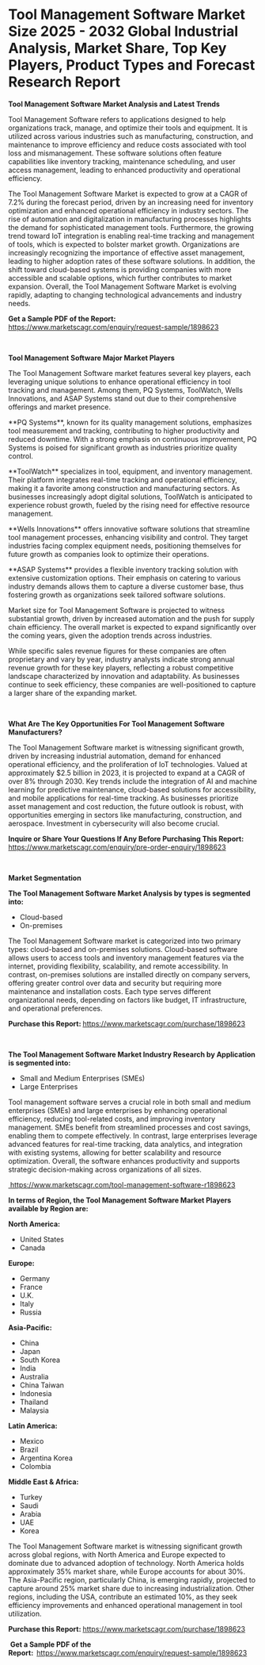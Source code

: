 <p><h1>Tool Management Software Market Size 2025 - 2032 Global Industrial Analysis, Market Share, Top Key Players, Product Types and Forecast Research Report</h1></p><p><strong>Tool Management Software Market Analysis and Latest Trends</strong></p>
<p><p>Tool Management Software refers to applications designed to help organizations track, manage, and optimize their tools and equipment. It is utilized across various industries such as manufacturing, construction, and maintenance to improve efficiency and reduce costs associated with tool loss and mismanagement. These software solutions often feature capabilities like inventory tracking, maintenance scheduling, and user access management, leading to enhanced productivity and operational efficiency.</p><p>The Tool Management Software Market is expected to grow at a CAGR of 7.2% during the forecast period, driven by an increasing need for inventory optimization and enhanced operational efficiency in industry sectors. The rise of automation and digitalization in manufacturing processes highlights the demand for sophisticated management tools. Furthermore, the growing trend toward IoT integration is enabling real-time tracking and management of tools, which is expected to bolster market growth. Organizations are increasingly recognizing the importance of effective asset management, leading to higher adoption rates of these software solutions. In addition, the shift toward cloud-based systems is providing companies with more accessible and scalable options, which further contributes to market expansion. Overall, the Tool Management Software Market is evolving rapidly, adapting to changing technological advancements and industry needs.</p></p>
<p><strong>Get a Sample PDF of the Report:&nbsp;</strong> <a href="https://www.marketscagr.com/enquiry/request-sample/1898623?utm_campaign=3581&utm_medium=2&utm_source=Github&utm_content=ia&utm_term=19042025&utm_id=tool-management-software">https://www.marketscagr.com/enquiry/request-sample/1898623</a></p>
<p>&nbsp;</p>
<p><strong>Tool Management Software Major Market Players</strong></p>
<p><p>The Tool Management Software market features several key players, each leveraging unique solutions to enhance operational efficiency in tool tracking and management. Among them, PQ Systems, ToolWatch, Wells Innovations, and ASAP Systems stand out due to their comprehensive offerings and market presence.</p><p>**PQ Systems**, known for its quality management solutions, emphasizes tool measurement and tracking, contributing to higher productivity and reduced downtime. With a strong emphasis on continuous improvement, PQ Systems is poised for significant growth as industries prioritize quality control.</p><p>**ToolWatch** specializes in tool, equipment, and inventory management. Their platform integrates real-time tracking and operational efficiency, making it a favorite among construction and manufacturing sectors. As businesses increasingly adopt digital solutions, ToolWatch is anticipated to experience robust growth, fueled by the rising need for effective resource management.</p><p>**Wells Innovations** offers innovative software solutions that streamline tool management processes, enhancing visibility and control. They target industries facing complex equipment needs, positioning themselves for future growth as companies look to optimize their operations.</p><p>**ASAP Systems** provides a flexible inventory tracking solution with extensive customization options. Their emphasis on catering to various industry demands allows them to capture a diverse customer base, thus fostering growth as organizations seek tailored software solutions.</p><p>Market size for Tool Management Software is projected to witness substantial growth, driven by increased automation and the push for supply chain efficiency. The overall market is expected to expand significantly over the coming years, given the adoption trends across industries.</p><p>While specific sales revenue figures for these companies are often proprietary and vary by year, industry analysts indicate strong annual revenue growth for these key players, reflecting a robust competitive landscape characterized by innovation and adaptability. As businesses continue to seek efficiency, these companies are well-positioned to capture a larger share of the expanding market.</p></p>
<p>&nbsp;</p>
<p><strong>What Are The Key Opportunities For Tool Management Software Manufacturers?</strong></p>
<p><p>The Tool Management Software market is witnessing significant growth, driven by increasing industrial automation, demand for enhanced operational efficiency, and the proliferation of IoT technologies. Valued at approximately $2.5 billion in 2023, it is projected to expand at a CAGR of over 8% through 2030. Key trends include the integration of AI and machine learning for predictive maintenance, cloud-based solutions for accessibility, and mobile applications for real-time tracking. As businesses prioritize asset management and cost reduction, the future outlook is robust, with opportunities emerging in sectors like manufacturing, construction, and aerospace. Investment in cybersecurity will also become crucial.</p></p>
<p><strong>Inquire or Share Your Questions If Any Before Purchasing This Report:</strong> <a href="https://www.marketscagr.com/enquiry/pre-order-enquiry/1898623?utm_campaign=3581&utm_medium=2&utm_source=Github&utm_content=ia&utm_term=19042025&utm_id=tool-management-software">https://www.marketscagr.com/enquiry/pre-order-enquiry/1898623</a></p>
<p>&nbsp;</p>
<p><strong>Market Segmentation</strong></p>
<p><strong>The Tool Management Software Market Analysis by types is segmented into:</strong></p>
<p><ul><li>Cloud-based</li><li>On-premises</li></ul></p>
<p><p>The Tool Management Software market is categorized into two primary types: cloud-based and on-premises solutions. Cloud-based software allows users to access tools and inventory management features via the internet, providing flexibility, scalability, and remote accessibility. In contrast, on-premises solutions are installed directly on company servers, offering greater control over data and security but requiring more maintenance and installation costs. Each type serves different organizational needs, depending on factors like budget, IT infrastructure, and operational preferences.</p></p>
<p><strong>Purchase this Report:&nbsp;</strong><a href="https://www.marketscagr.com/purchase/1898623?utm_campaign=3581&utm_medium=2&utm_source=Github&utm_content=ia&utm_term=19042025&utm_id=tool-management-software">https://www.marketscagr.com/purchase/1898623</a></p>
<p>&nbsp;</p>
<p><strong>The Tool Management Software Market Industry Research by Application is segmented into:</strong></p>
<p><ul><li>Small and Medium Enterprises (SMEs)</li><li>Large Enterprises</li></ul></p>
<p><p>Tool management software serves a crucial role in both small and medium enterprises (SMEs) and large enterprises by enhancing operational efficiency, reducing tool-related costs, and improving inventory management. SMEs benefit from streamlined processes and cost savings, enabling them to compete effectively. In contrast, large enterprises leverage advanced features for real-time tracking, data analytics, and integration with existing systems, allowing for better scalability and resource optimization. Overall, the software enhances productivity and supports strategic decision-making across organizations of all sizes.</p></p>
<p><a href="https://www.marketscagr.com/tool-management-software-r1898623?utm_campaign=3581&utm_medium=2&utm_source=Github&utm_content=ia&utm_term=19042025&utm_id=tool-management-software">&nbsp;https://www.marketscagr.com/tool-management-software-r1898623</a></p>
<p><strong>In terms of Region, the Tool Management Software Market Players available by Region are:</strong></p>
<p>
    <p> <strong> North America: </strong>
        <ul>
            <li>United States</li>
            <li>Canada</li>
        </ul>
        </p> 
    <p> <strong> Europe: </strong>
        <ul>
            <li>Germany</li>
            <li>France</li>
            <li>U.K.</li>
            <li>Italy</li>
            <li>Russia</li>
        </ul>
        </p> 
    <p> <strong> Asia-Pacific: </strong>
        <ul>
            <li>China</li>
            <li>Japan</li>
            <li>South Korea</li>
            <li>India</li>
            <li>Australia</li>
            <li>China Taiwan</li>
            <li>Indonesia</li>
            <li>Thailand</li>
            <li>Malaysia</li>
        </ul>
        </p> 
    <p> <strong> Latin America: </strong>
        <ul>
            <li>Mexico</li>
            <li>Brazil</li>
            <li>Argentina Korea</li>
            <li>Colombia</li>
        </ul>
        </p> 
    <p> <strong> Middle East & Africa: </strong>
        <ul>
            <li>Turkey</li>
            <li>Saudi</li>
            <li>Arabia</li>
            <li>UAE</li>
            <li>Korea</li>
        </ul>
    </p>
    </p>
<p><p>The Tool Management Software market is witnessing significant growth across global regions, with North America and Europe expected to dominate due to advanced adoption of technology. North America holds approximately 35% market share, while Europe accounts for about 30%. The Asia-Pacific region, particularly China, is emerging rapidly, projected to capture around 25% market share due to increasing industrialization. Other regions, including the USA, contribute an estimated 10%, as they seek efficiency improvements and enhanced operational management in tool utilization.</p></p>
<p><strong>Purchase this Report: </strong><a href="https://www.marketscagr.com/purchase/1898623?utm_campaign=3581&utm_medium=2&utm_source=Github&utm_content=ia&utm_term=19042025&utm_id=tool-management-software">https://www.marketscagr.com/purchase/1898623</a></p>
<p>&nbsp;<strong>Get a Sample PDF of the Report:&nbsp;&nbsp;</strong><a href="https://www.marketscagr.com/enquiry/request-sample/1898623?utm_campaign=3581&utm_medium=2&utm_source=Github&utm_content=ia&utm_term=19042025&utm_id=tool-management-software">https://www.marketscagr.com/enquiry/request-sample/1898623</a></p>
<p><strong></strong></p>
<p><p></p><p></p><p></p></p>